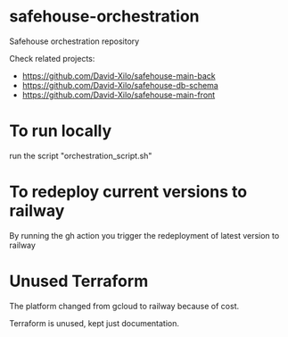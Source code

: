 # safehouse-orchestration
Safehouse orchestration repository

Check related projects:
- https://github.com/David-Xilo/safehouse-main-back
- https://github.com/David-Xilo/safehouse-db-schema
- https://github.com/David-Xilo/safehouse-main-front

# To run locally

run the script "orchestration_script.sh"

# To redeploy current versions to railway

By running the gh action you trigger the redeployment of latest version to railway

# Unused Terraform

The platform changed from gcloud to railway because of cost.

Terraform is unused, kept just documentation.
